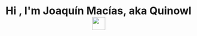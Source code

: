<h1 align="center">Hi , I'm Joaquín Macías, aka Quinowl <img src="https://media.giphy.com/media/hvRJCLFzcasrR4ia7z/giphy.gif" width="35"></h1>
